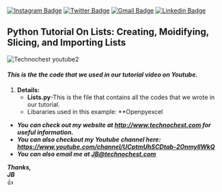 [![Instagram Badge](https://img.shields.io/badge/Instagram-%23E4405F.svg?&style=flat-square&logo=instagram&logoColor=white&color=071A2C&link=https://www.instagram.com/technochest)](https://www.instagram.com/technochest)
[![Twitter Badge](https://img.shields.io/badge/Twitter-%231877F2.svg?&style=flat-square&logo=twitter&logoColor=white&color=071A2C&link=https://twitter.com/technochest1)](https://twitter.com/technochest1)
[![Gmail Badge](https://img.shields.io/badge/Gmail-%231877F2.svg?&style=flat-square&logo=gmail&logoColor=white&color=071A2C&link=mailto:jb@technochest.com)](mailto:jb@technochest.com)
[![Linkedin Badge](https://img.shields.io/badge/LinkedIn-%230077B5.svg?&style=flat-square&logo=linkedin&logoColor=white&color=071A2C&link=https://www.linkedin.com/in/technochest/)](https://www.linkedin.com/in/technochest/)

## Python Tutorial On Lists: Creating, Moidifying, Slicing, and Importing Lists 
![Technochest youtube2](https://user-images.githubusercontent.com/85039215/120913737-4e265c00-c667-11eb-83f6-346e7c45b94c.png)
#### ***This is the the code that we used in our tutorial video on Youtube.***

1. **Details:**    
   - **Lists.py**-This is the file that contains all the codes that we wrote in our tutorial.
   - Libararies used in this example: **Openpyexcel

* ***You can check out my website at http://www.technochest.com for useful information.***
* ***You can also checkout my Youtube channel here: https://www.youtube.com/channel/UCptmUhSCDtab-2OnmylIWkQ***
* ***You can also email me at JB@technochest.com***

***Thanks,***  
***JB***  
:+1:
